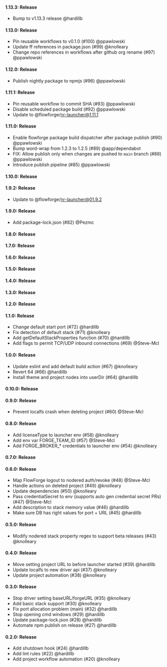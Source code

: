 #### 1.13.3: Release

 - Bump to v1.13.3 release @hardillb

#### 1.13.0: Release

 - Pin reusable workflows to v0.1.0 (#100) @ppawlowski
 - Update ff references in package.json (#99) @knolleary
 - Change repo references in workflows after github org rename (#97) @ppawlowski

#### 1.12.0: Release

 - Publish nightly package to npmjs (#96) @ppawlowski

#### 1.11.1: Release

 - Pin reusable workflow to commit SHA (#93) @ppawlowski
 - Disable scheduled package build (#92) @ppawlowski
 - Update to @flowforge/nr-launcher@1.11.1

#### 1.11.0: Release

 - Enable flowforge package build dispatcher after package publish (#90) @ppawlowski
 - Bump word-wrap from 1.2.3 to 1.2.5 (#89) @app/dependabot
 - FIX: Allow publish only when changes are pushed to `main` branch (#88) @ppawlowski
 - Introduce publish pipeline (#85) @ppawlowski

#### 1.10.0: Release


#### 1.9.2: Release

 - Update to @flowforge/nr-launcher@01.9.2

#### 1.9.0: Release

 - Add package-lock.json (#82) @Pezmc

#### 1.8.0: Release


#### 1.7.0: Release


#### 1.6.0: Release


#### 1.5.0: Release


#### 1.4.0: Release


#### 1.3.0: Release


#### 1.2.0: Release


#### 1.1.0: Release

 - Change default start port (#72) @hardillb
 - Fix detection of default stack (#71) @knolleary
 - Add getDefaultStackProperties function (#70) @hardillb
 - Add flags to permit TCP/UDP inbound connections (#69) @Steve-Mcl

#### 1.0.0: Release

 - Update eslint and add default build action (#67) @knolleary
 - Revert 64 (#66) @hardillb
 - Install theme and project nodes into userDir (#64) @hardillb

#### 0.10.0: Release


#### 0.9.0: Release

 - Prevent localfs crash when deleting project (#60) @Steve-Mcl

#### 0.8.0: Release

 - Add licenseType to launcher env (#58) @knolleary
 - Add env var FORGE_TEAM_ID (#57) @Steve-Mcl
 - Add FORGE_BROKER_* credentials to launcher env (#54) @knolleary

#### 0.7.0: Release


#### 0.6.0: Release

 - Map FlowForge logout to nodered auth/revoke (#48) @Steve-Mcl
 - Handle actions on deleted project (#49) @knolleary
 - Update dependencies (#50) @knolleary
 - Pass credentialSecret to env (supports auto gen credential secret PRs) (#47) @Steve-Mcl
 - Add description to stack memory value (#46) @hardillb
 - Make sure DB has right values for port + URL (#45) @hardillb

#### 0.5.0: Release

 - Modify nodered stack property regex to support beta releases (#43) @knolleary

#### 0.4.0: Release

 - Move setting project URL to before launcher started (#39) @hardillb
 - Update localfs to new driver api (#37) @knolleary
 - Update project automation (#38) @knolleary

#### 0.3.0: Release

 - Stop driver setting baseURL/forgeURL (#35) @knolleary
 - Add basic stack support (#30) @knolleary
 - Fix port allocation problem (main) (#32) @hardillb
 - Stop opening cmd windows (#29) @hardillb
 - Update package-lock.json (#28) @hardillb
 - Automate npm publish on release (#27) @hardillb

#### 0.2.0: Release

 - Add shutdown hook (#24) @hardillb
 - Add lint rules (#22) @hardillb
 - Add project workflow automation (#20) @knolleary
